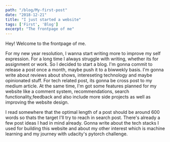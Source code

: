 ```yaml
---
path: "/blog/My-first-post"
date: "2018-12-21"
title: "I just started a website"
tags: ['First', 'Blog']
excerpt: "The frontpage of me" 
---
```


Hey! Welcome to the frontpage of me.

For my new year resolution, I wanna start writing more to improve my self expression. For a long time I always struggle with writing, whether its for assignment or work. So I decided to start a blog. I'm gonna commit to release a post once a month, maybe push it to a biwwekly basis. I'm gonna write about reviews about shows, intereseting technology and maybe opinionated stuff. For tech related post, its gonna be cross post to my medium article. At the same time, I'm got some features planned for my website like a comment system, recommendations, search functionality,feedback and also include more side projects as well as improving the website design. 

I read somewhere that the optimal length of a post should be around 600 words so thats the target I'll try to reach in search post. There's already a few post ideas I had in mind already. Gonna write about the tech stacks I used for building this website and about my other interest which is machine learning and my journey with udacity's pytorch challenge.

